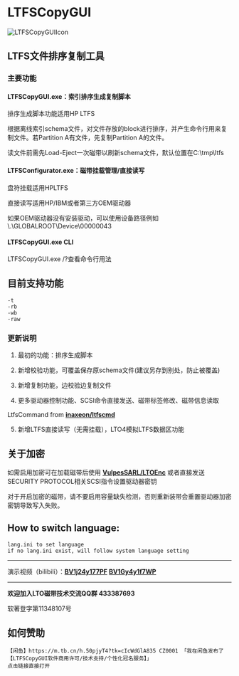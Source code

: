 # LTFSCopyGUI

![LTFSCopyGUIIcon](https://user-images.githubusercontent.com/32697586/177280874-14110415-bd43-4e54-94fa-e8a16673d755.png)

## LTFS文件排序复制工具

### 主要功能

#### LTFSCopyGUI.exe：索引排序生成复制脚本

排序生成脚本功能适用HP LTFS

根据离线索引schema文件，对文件存放的block进行排序，并产生命令行用来复制文件。若Partition A有文件，先复制Partition A的文件。

读文件前需先Load-Eject一次磁带以刷新schema文件，默认位置在C:\tmp\ltfs

#### LTFSConfigurator.exe：磁带挂载管理/直接读写

盘符挂载适用HPLTFS

直接读写适用HP/IBM或者第三方OEM驱动器

如果OEM驱动器没有安装驱动，可以使用设备路径例如\\.\GLOBALROOT\Device\00000043

#### LTFSCopyGUI.exe CLI

LTFSCopyGUI.exe /?查看命令行用法

## 目前支持功能
    -t
    -rb
    -wb
    -raw

### 更新说明

1. 最初的功能：排序生成脚本

2. 新增校验功能，可覆盖保存原schema文件(建议另存到别处，防止被覆盖)

3. 新增复制功能，边校验边复制文件

4. 更多驱动器控制功能、SCSI命令直接发送、磁带标签修改、磁带信息读取

LtfsCommand from **[inaxeon/ltfscmd](https://github.com/inaxeon/ltfscmd)**

5. 新增LTFS直接读写（无需挂载），LTO4模拟LTFS数据区功能

## 关于加密

如需启用加密可在加载磁带后使用 **[VulpesSARL/LTOEnc](https://github.com/VulpesSARL/LTOEnc)** 或者直接发送SECURITY PROTOCOL相关SCSI指令设置驱动器密钥

对于开启加密的磁带，请不要启用容量缺失检测，否则重新装带会重置驱动器加密密钥导致写入失败。

## How to switch language:
    lang.ini to set language
    if no lang.ini exist, will follow system language setting

---

演示视频（bilibili）：**[BV1j24y177PF](https://www.bilibili.com/video/BV1j24y177PF)**  **[BV1Gy4y1f7WP](https://www.bilibili.com/video/BV1Gy4y1f7WP)**

---


**欢迎加入LTO磁带技术交流QQ群 433387693**

软著登字第11348107号

## 如何赞助
    【闲鱼】https://m.tb.cn/h.50pjyT4?tk=cIcWdGlA835 CZ0001 「我在闲鱼发布了【LTFSCopyGUI软件商用许可/技术支持/个性化冠名服务】」
    点击链接直接打开
